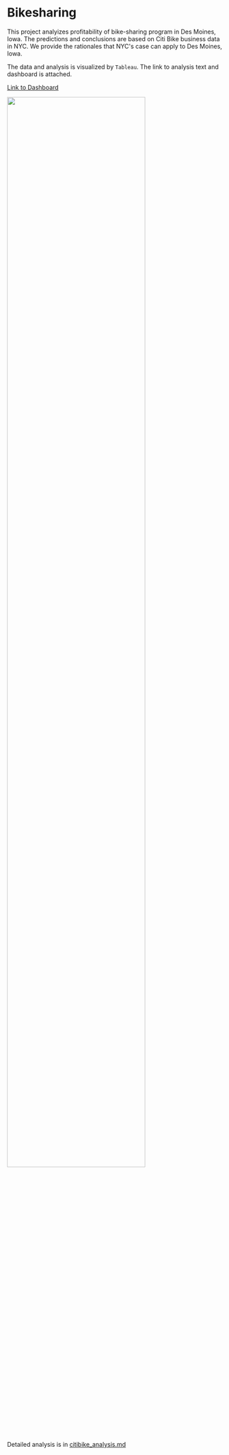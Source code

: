 # Bikesharing

This project analyizes profitability of bike-sharing program in Des Moines, Iowa. The predictions and conclusions are based on Citi Bike business data in NYC. We provide the rationales that NYC's case can apply to Des Moines, Iowa. 

The data and analysis is visualized by `Tableau`. The link to analysis text and dashboard is attached.

[Link to Dashboard](https://public.tableau.com/profile/xiao.meng2283#!/vizhome/Bikesharing_15937493026590/BikisharingAnalysis?publish=yes "link to dashboard")

<img src=https://github.com/karenmxm/Bikesharing_Tableau/blob/master/Dashboard.png width=80%>

Detailed analysis is in [citibike_analysis.md](https://github.com/karenmxm/Bikesharing/blob/master/citibike_analysis.md)


